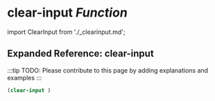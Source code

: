 # **clear-input** *Function*

import ClearInput from './_clearinput.md';

<ClearInput />

## Expanded Reference: clear-input

:::tip
TODO: Please contribute to this page by adding explanations and examples
:::

```lisp
(clear-input )
```
